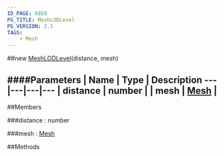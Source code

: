 ```yaml
---
ID_PAGE: 6859
PG_TITLE: MeshLODLevel
PG_VERSION: 2.1
TAGS:
    - Mesh
---
```

##new [MeshLODLevel](page.php?p=6859)(distance, mesh)




####Parameters
 | Name | Type | Description
---|---|---|---
 | distance | number | 
 | mesh | [Mesh](page.php?p=6659) | 
---

##Members

###distance : number




###mesh : [Mesh](page.php?p=6659)




##Methods
